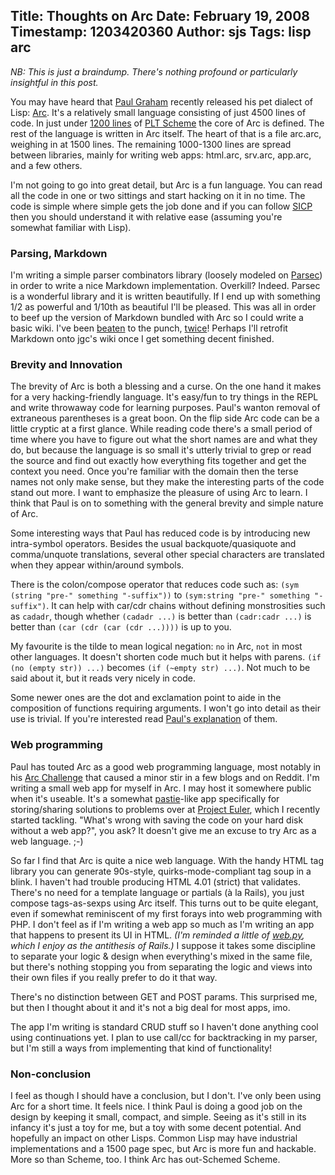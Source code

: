 Title: Thoughts on Arc
Date: February 19, 2008
Timestamp: 1203420360
Author: sjs
Tags: lisp arc
----

<p><em>NB: This is just a braindump.  There's nothing profound or particularly insightful in this post.</em></p>

<p>You may have heard that <a href="http://web.archive.org/web/20080820114833/http://www.paulgraham.com/">Paul Graham</a> recently released his pet dialect of Lisp: <a href="http://web.archive.org/web/20080820114833/http://arclanguage.org/">Arc</a>.  It's a relatively small language consisting of just 4500 lines of code.  In just under <a href="http://web.archive.org/web/20080820114833/http://arclanguage.com/install">1200 lines</a> of <a href="http://web.archive.org/web/20080820114833/http://www.plt-scheme.org/">PLT Scheme</a> the core of Arc is defined.  The rest of the language is written in Arc itself.  The heart of that is a file arc.arc, weighing in at 1500 lines.  The remaining 1000-1300 lines are spread between libraries, mainly for writing web apps: html.arc, srv.arc, app.arc, and a few others.</p>

<p>I'm not going to go into great detail, but Arc is a fun language.  You can read all the code in one or two sittings and start hacking on it in no time.  The code is simple where simple gets the job done and if you can follow <a href="http://web.archive.org/web/20080820114833/http://mitpress.mit.edu/sicp/">SICP</a> then you should understand it with relative ease (assuming you're somewhat familiar with Lisp).</p>

<h3>Parsing, Markdown</h3>

<p>I'm writing a simple parser combinators library (loosely modeled on <a href="http://web.archive.org/web/20080820114833/http://legacy.cs.uu.nl/daan/parsec.html">Parsec</a>) in order to write a nice Markdown implementation.  Overkill?  Indeed.  Parsec is a wonderful library and it is written beautifully.  If I end up with something 1/2 as powerful and 1/10th as beautiful I'll be pleased.  This was all in order to beef up the version of Markdown bundled with Arc so I could write a basic wiki.  I've been <a href="http://web.archive.org/web/20080820114833/http://arclanguage.org/item?id=1456">beaten</a> to the punch, <a href="http://web.archive.org/web/20080820114833/http://arclanguage.org/item?id=2037">twice</a>!  Perhaps I'll retrofit Markdown onto jgc's wiki once I get something decent finished.</p>

<h3>Brevity and Innovation</h3>

<p>The brevity of Arc is both a blessing and a curse.  On the one hand it makes for a very hacking-friendly language.  It's easy/fun to try things in the REPL and write throwaway code for learning purposes.  Paul's wanton removal of extraneous parentheses is a great boon.  On the flip side Arc code can be a little cryptic at a first glance.  While reading code there's a small period of time where you have to figure out what the short names are and what they do, but because the language is so small it's utterly trivial to grep or read the source and find out exactly how everything fits together and get the context you need.  Once you're familiar with the domain then the terse names not only make sense, but they make the interesting parts of the code stand out more.  I want to emphasize the pleasure of using Arc to learn.  I think that Paul is on to something with the general brevity and simple nature of Arc.</p>

<p>Some interesting ways that Paul has reduced code is by introducing new intra-symbol operators.  Besides the usual backquote/quasiquote and comma/unquote translations, several other special characters are translated when they appear within/around symbols.</p>

<p>There is the colon/compose operator that reduces code such as: <code>(sym (string "pre-" something "-suffix"))</code> to <code>(sym:string "pre-" something "-suffix")</code>.  It can help with car/cdr chains without defining monstrosities such as <code>cadadr</code>, though whether <code>(cadadr ...)</code> is better than <code>(cadr:cadr ...)</code> is better than <code>(car (cdr (car (cdr ...))))</code> is up to you.</p>

<p>My favourite is the tilde to mean logical negation: <code>no</code> in Arc, <code>not</code> in most other languages.  It doesn't shorten code much but it helps with parens.  <code>(if (no (empty str)) ...)</code> becomes <code>(if (~empty str) ...)</code>.  Not much to be said about it, but it reads very nicely in code.</p>

<p>Some newer ones are the dot and exclamation point to aide in the composition of functions requiring arguments.  I won't go into detail as their use is trivial.  If you're interested read <a href="http://web.archive.org/web/20080820114833/http://arclanguage.org/item?id=2166">Paul's explanation</a> of them.</p>

<h3>Web programming</h3>

<p>Paul has touted Arc as a good web programming language, most notably in his <a href="http://web.archive.org/web/20080820114833/http://www.paulgraham.com/arcchallenge.html">Arc Challenge</a> that caused a minor stir in a few blogs and on Reddit.  I'm writing a small web app for myself in Arc.  I may host it somewhere public when it's useable.  It's a somewhat <a href="http://web.archive.org/web/20080820114833/http://pastie.caboo.se/">pastie</a>-like app specifically for storing/sharing solutions to problems over at <a href="http://web.archive.org/web/20080820114833/http://projecteuler.net/">Project Euler</a>, which I recently started tackling.  "What's wrong with saving the code on your hard disk without a web app?", you ask? It doesn't give me an excuse to try Arc as a web language. ;-)</p>

<p>So far I find that Arc is quite a nice web language.  With the handy HTML tag library you can generate 90s-style, quirks-mode-compliant tag soup in a blink.  I haven't had trouble producing HTML 4.01 (strict) that validates.  There's no need for a template language or partials (à la Rails), you just compose tags-as-sexps using Arc itself.  This turns out to be quite elegant, even if somewhat reminiscent of my first forays into web programming with PHP.  I don't feel as if I'm writing a web app so much as I'm writing an app that happens to present its UI in HTML.  <em>(I'm reminded a little of <a href="http://web.archive.org/web/20080820114833/http://webpy.org/">web.py</a>, which I enjoy as the antithesis of Rails.)</em>  I suppose it takes some discipline to separate your logic &amp; design when everything's mixed in the same file, but there's nothing stopping you from separating the logic and views into their own files if you really prefer to do it that way.</p>

<p>There's no distinction between GET and POST params.  This surprised me, but then I thought about it and it's not a big deal for most apps, imo.</p>

<p>The app I'm writing is standard CRUD stuff so I haven't done anything cool using continuations yet.  I plan to use call/cc for backtracking in my parser, but I'm still a ways from implementing that kind of functionality!</p>

<h3>Non-conclusion</h3>

<p>I feel as though I should have a conclusion, but I don't.  I've only been using Arc for a short time.  It feels nice.  I think Paul is doing a good job on the design by keeping it small, compact, and simple.  Seeing as it's still in its infancy it's just a toy for me, but a toy with some decent potential.  And hopefully an impact on other Lisps.  Common Lisp may have industrial implementations and a 1500 page spec, but Arc is more fun and hackable.  More so than Scheme, too.  I think Arc has out-Schemed Scheme.</p>
